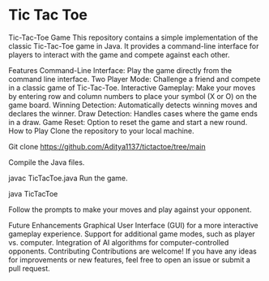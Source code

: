 # Tic Tac Toe
Tic-Tac-Toe Game This repository contains a simple implementation of the classic Tic-Tac-Toe game in Java. It provides a command-line interface for players to interact with the game and compete against each other.

Features
Command-Line Interface: Play the game directly from the command line interface.
Two Player Mode: Challenge a friend and compete in a classic game of Tic-Tac-Toe.
Interactive Gameplay: Make your moves by entering row and column numbers to place your symbol (X or O) on the game board.
Winning Detection: Automatically detects winning moves and declares the winner.
Draw Detection: Handles cases where the game ends in a draw.
Game Reset: Option to reset the game and start a new round.
How to Play
Clone the repository to your local machine.

Git clone https://github.com/Aditya1137/tictactoe/tree/main

Compile the Java files.

javac TicTacToe.java
Run the game.

java TicTacToe

Follow the prompts to make your moves and play against your opponent.

Future Enhancements
Graphical User Interface (GUI) for a more interactive gameplay experience.
Support for additional game modes, such as player vs. computer.
Integration of AI algorithms for computer-controlled opponents.
Contributing
Contributions are welcome! If you have any ideas for improvements or new features, feel free to open an issue or submit a pull request.
